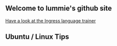 ## Welcome to lummie's github site

[Have a look at the Ingress language trainer](https://lummie.github.io/ingressLanguage)

## Ubuntu / Linux Tips

